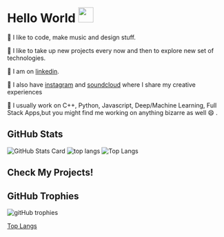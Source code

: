 # Hello World <img src="https://raw.githubusercontent.com/MartinHeinz/MartinHeinz/master/wave.gif" width="35px">

🌱 I like to code, make music and design stuff.

🔭 I like to take up new projects every now and then to explore new set of technologies.

💬 I am on [linkedin].

👯 I also have [instagram] and [soundcloud] where I share my creative experiences

🤔 I usually work on C++, Python, Javascript, Deep/Machine Learning, Full Stack Apps,but you might find me working on anything bizarre as well 😄 .

## GitHub Stats

![GitHub Stats Card]
![top langs]
![Top Langs]
## __Check My Projects!__

## GitHub Trophies

![gitHub trophies]

[linkedin]: https://www.linkedin.com/in/kaushal1011/
[instagram]: https://www.instagram.com/kau5hal10/
[soundcloud]: https://soundcloud.com/kau5hal10
[github stats card]: https://github-readme-stats.vercel.app/api?username=kaushal1011
[github trophies]: https://github-profile-trophy.vercel.app/?username=kaushal1011&column=4&margin-w=18&margin-h=15
[top langs]:https://github-readme-stats.vercel.app/api/top-langs/?username=kaushal1011 
[Top Langs](https://github-readme-stats.vercel.app/api/top-langs/?username=kaushal1011&layout=compact)

